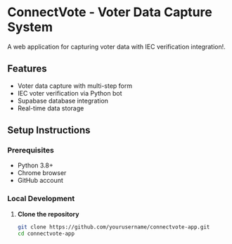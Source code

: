 # ConnectVote - Voter Data Capture System

A web application for capturing voter data with IEC verification integration!.

## Features
- Voter data capture with multi-step form
- IEC voter verification via Python bot
- Supabase database integration
- Real-time data storage

## Setup Instructions

### Prerequisites
- Python 3.8+
- Chrome browser
- GitHub account

### Local Development

1. **Clone the repository**
   ```bash
   git clone https://github.com/yourusername/connectvote-app.git
   cd connectvote-app
